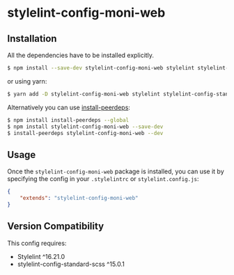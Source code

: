 # stylelint-config-moni-web

## Installation

All the dependencies have to be installed explicitly.
```bash
$ npm install --save-dev stylelint-config-moni-web stylelint stylelint-config-standard-scss
```

or using yarn:
```bash
$ yarn add -D stylelint-config-moni-web stylelint stylelint-config-standard-scss
```

Alternatively you can use [install-peerdeps](https://github.com/nathanhleung/install-peerdeps):
```bash
$ npm install install-peerdeps --global
$ npm install stylelint-config-moni-web --save-dev
$ install-peerdeps stylelint-config-moni-web --dev
```

## Usage

Once the `stylelint-config-moni-web` package is installed, you can use it by specifying the config in your `.stylelintrc` or `stylelint.config.js`:

```json
{
    "extends": "stylelint-config-moni-web"
}
```

## Version Compatibility

This config requires:
- Stylelint ^16.21.0
- stylelint-config-standard-scss ^15.0.1
